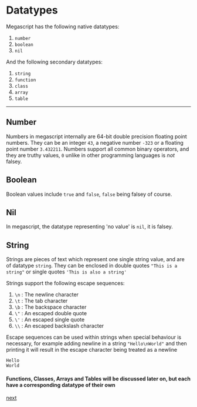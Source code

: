 <h1>Datatypes</h1>

Megascript has the following native datatypes:

1. `number`
2. `boolean`
3. `nil`

And the following secondary datatypes:

1. `string`
2. `function`
3. `class`
4. `array`
5. `table`
<hr>

<h2>Number</h2>

Numbers in megascript internally are 64-bit double precision floating point numbers.
They can be an integer `43`, a negative number `-323` or a floating point number `3.432211`.
Numbers support all common binary operators, and they are truthy values, `0` unlike in other programming languages is <i>not</i> falsey. 

<h2>Boolean</h2>

Boolean values include `true` and `false`, `false` being falsey of course.

<h2>Nil</h2>

In megascript, the datatype representing 'no value' is `nil`, it is falsey.

<h2>String</h2>

Strings are pieces of text which represent one single string value, and are of datatype `string`.
They can be enclosed in double quotes `"This is a string"` or single quotes `'This is also a string'`

Strings support the following escape sequences:
1. `\n` : The newline character
2. `\t` : The tab character
3. `\b` : The backspace character 
4. `\"` : An escaped double quote 
5. `\'` : An escaped single quote
6. `\\` : An escaped backslash character 

Escape sequences can be used within strings when special behaviour is necessary, for example adding newline in a string `"Hello\nWorld"`
and then printing it will result in the escape character being treated as a newline
```
Hello
World
```

<h4> Functions, Classes, Arrays and Tables will be discussed later on, but each have a corresponding datatype of their own </h4>

[next](/docs/operators.md)
